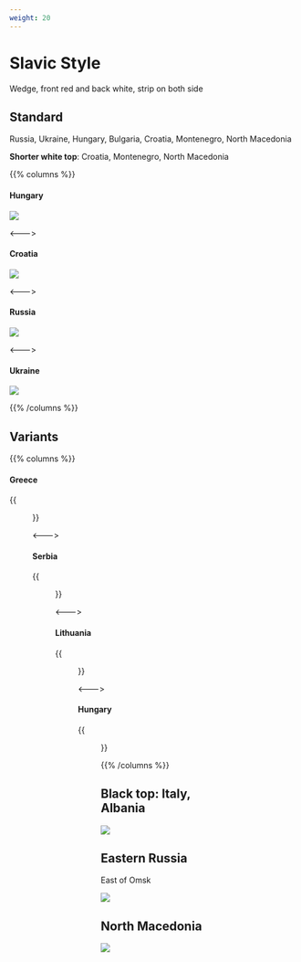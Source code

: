 ```yaml
---
weight: 20
---
```


# Slavic Style

Wedge, front red and back white, strip on both side

## Standard

Russia, Ukraine, Hungary, Bulgaria, Croatia, Montenegro, North Macedonia

**Shorter white top**: Croatia, Montenegro, North Macedonia

{{% columns %}}

#### Hungary

<img src="bollard-hu.png" class="img-sm" />

<--->

#### Croatia

<img src="bollard-hr.png" class="img-sm" />

<--->

#### Russia

<img src="bollard-ru.png" class="img-sm" />

<--->

#### Ukraine

<img src="bollard-ua.png" class="img-sm" />

{{% /columns %}}

## Variants

{{% columns %}}

#### Greece

{{<figure src="bollard-gr.png" caption="almost square" class="img-sm" >}}

<--->

#### Serbia

{{<figure src="bollard-rs.png" caption="off-centered" class="img-sm" >}}

<--->

#### Lithuania

{{<figure src="bollard-lt.png" caption="orange reflector" class="img-sm" >}}

<--->

#### Hungary

{{<figure src="bollard-blue-hu.png" caption="blue reflector" class="img-sm" >}}

{{% /columns %}}


## Black top: Italy, Albania

<img src="bollard-it.png" class="img-sm" />

## Eastern Russia

East of Omsk

<img src="bollard-e-ru.png" class="img-sm" />

## North Macedonia

<img src="bollard-mk.png" class="img-sm" />
